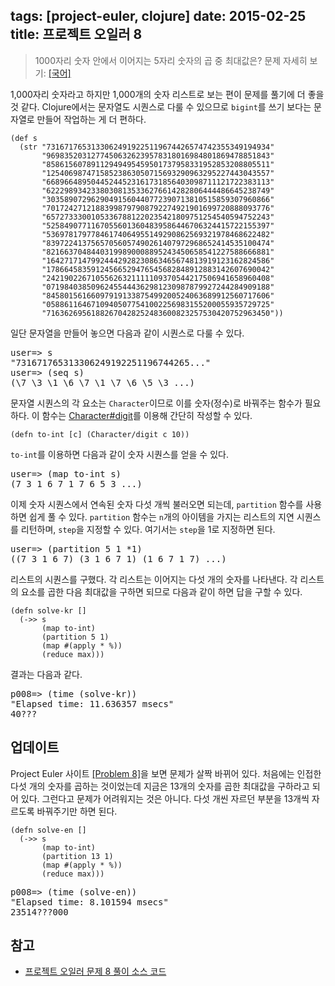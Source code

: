tags: [project-euler, clojure]
date: 2015-02-25
title: 프로젝트 오일러 8
---
> 1000자리 숫자 안에서 이어지는 5자리 숫자의 곱 중 최대값은?
> 문제 자세히 보기: [[국어]](http://euler.synap.co.kr/prob_detail.php?id=8)

1,000자리 숫자라고 하지만 1,000개의 숫자 리스트로 보는 편이 문제를 풀기에 더 좋을 것 같다. Clojure에서는 문자열도 시퀀스로 다룰 수 있으므로 `bigint`를 쓰기 보다는 문자열로 만들어 작업하는 게 더 편하다.<!--more-->

```
(def s
  (str "73167176531330624919225119674426574742355349194934"
       "96983520312774506326239578318016984801869478851843"
       "85861560789112949495459501737958331952853208805511"
       "12540698747158523863050715693290963295227443043557"
       "66896648950445244523161731856403098711121722383113"
       "62229893423380308135336276614282806444486645238749"
       "30358907296290491560440772390713810515859307960866"
       "70172427121883998797908792274921901699720888093776"
       "65727333001053367881220235421809751254540594752243"
       "52584907711670556013604839586446706324415722155397"
       "53697817977846174064955149290862569321978468622482"
       "83972241375657056057490261407972968652414535100474"
       "82166370484403199890008895243450658541227588666881"
       "16427171479924442928230863465674813919123162824586"
       "17866458359124566529476545682848912883142607690042"
       "24219022671055626321111109370544217506941658960408"
       "07198403850962455444362981230987879927244284909188"
       "84580156166097919133875499200524063689912560717606"
       "05886116467109405077541002256983155200055935729725"
       "71636269561882670428252483600823257530420752963450"))
```

일단 문자열을 만들어 놓으면 다음과 같이 시퀀스로 다룰 수 있다.

<pre class="console">
user=> s
"731671765313306249192251196744265..."
user=> (seq s)
(\7 \3 \1 \6 \7 \1 \7 \6 \5 \3 ...)
</pre>

문자열 시퀀스의 각 요소는 `Character`이므로 이를 숫자(정수)로 바꿔주는 함수가 필요하다. 이 함수는 [Character#digit](http://docs.oracle.com/javase/8/docs/api/java/lang/Character.html#digit-char-int-)를 이용해 간단히 작성할 수 있다.

```
(defn to-int [c] (Character/digit c 10))
```

`to-int`를 이용하면 다음과 같이 숫자 시퀀스를 얻을 수 있다.

<pre class="console">
user=> (map to-int s)
(7 3 1 6 7 1 7 6 5 3 ...)
</pre>

이제 숫자 시퀀스에서 연속된 숫자 다섯 개씩 불러오면 되는데, `partition` 함수를 사용하면 쉽게 풀 수 있다. `partition` 함수는 `n`개의 아이템을 가지는 리스트의 지연 시퀀스를 리턴하며, `step`을 지정할 수 있다. 여기서는 `step`을 1로 지정하면 된다.

<pre class="console">
user=> (partition 5 1 *1)
((7 3 1 6 7) (3 1 6 7 1) (1 6 7 1 7) ...)
</pre>

리스트의 시퀀스를 구했다. 각 리스트는 이어지는 다섯 개의 숫자를 나타낸다. 각 리스트의 요소를 곱한 다음 최대값을 구하면 되므로 다음과 같이 하면 답을 구할 수 있다.

```
(defn solve-kr []
  (->> s
       (map to-int)
       (partition 5 1)
       (map #(apply * %))
       (reduce max)))
```

결과는 다음과 같다.

<pre class="console">
p008=> (time (solve-kr))
"Elapsed time: 11.636357 msecs"
40???
</pre>

## 업데이트
Project Euler 사이트 [[Problem 8]](https://projecteuler.net/problem=8)을 보면 문제가 살짝 바뀌어 있다. 처음에는 인접한 다섯 개의 숫자를 곱하는 것이었는데 지금은 13개의 숫자를 곱한 최대값을 구하라고 되어 있다. 그런다고 문제가 어려워지는 것은 아니다. 다섯 개씬 자르던 부분을 13개씩 자르도록 바꿔주기만 하면 된다.

```
(defn solve-en []
  (->> s
       (map to-int)
       (partition 13 1)
       (map #(apply * %))
       (reduce max)))
```

<pre class="console">
p008=> (time (solve-en))
"Elapsed time: 8.101594 msecs"
23514???000
</pre>

## 참고
* [프로젝트 오일러 문제 8 풀이 소스 코드](https://github.com/ntalbs/euler/blob/master/src/p008.clj)
